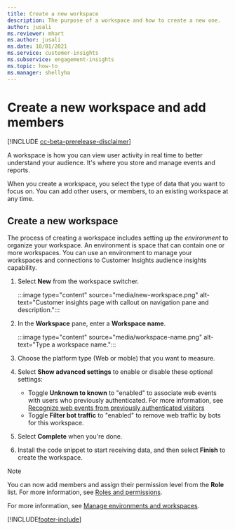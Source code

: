 ```yaml
---
title: Create a new workspace
description: The purpose of a workspace and how to create a new one.
author: jusali
ms.reviewer: mhart
ms.author: jusali
ms.date: 10/01/2021
ms.service: customer-insights
ms.subservice: engagement-insights 
ms.topic: how-to
ms.manager: shellyha
---
```


# Create a new workspace and add members

[!INCLUDE [cc-beta-prerelease-disclaimer](includes/cc-beta-prerelease-disclaimer.md)]

A workspace is how you can view user activity in real time to better understand your audience. It's where you store and manage events and reports.

When you create a workspace, you select the type of data that you want to focus on. You can add other users, or members, to an existing workspace at any time. 

## Create a new workspace

The process of creating a workspace includes setting up the *environment* to organize your workspace. An environment is space that can contain one or more workspaces. You can use an environment to manage your workspaces and connections to Customer Insights audience insights capability.

1. Select **New** from the workspace switcher.

   :::image type="content" source="media/new-workspace.png" alt-text="Customer insights page with callout on navigation pane and description.":::

1. In the **Workspace** pane, enter a **Workspace name**.

   :::image type="content" source="media/workspace-name.png" alt-text="Type a workspace name.":::

1. Choose the platform type (Web or moble) that you want to measure.

1. Select **Show advanced settings** to enable or disable these optional settings:

   - Toggle **Unknown to known** to "enabled" to associate web events with users who previously authenticated. For more information, see [Recognize web events from previously authenticated visitors](unknown-to-known.md)
   - Toggle **Filter bot traffic** to "enabled" to remove web traffic by bots for this workspace. 

1. Select **Complete** when you're done. 

1. Install the code snippet to start receiving data, and then select **Finish** to create the workspace. 

> [!NOTE]
> You can now add members and assign their permission level from the **Role** list. For more information, see [Roles and permissions](user-roles.md). 

For more information, see [Manage environments and workspaces](manage-environments-workspaces.md).

[!INCLUDE[footer-include](../includes/footer-banner.md)]
